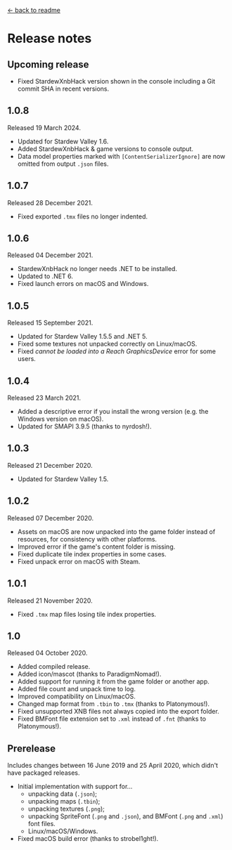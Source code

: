 [← back to readme](README.md)

# Release notes
## Upcoming release
* Fixed StardewXnbHack version shown in the console including a Git commit SHA in recent versions.

## 1.0.8
Released 19 March 2024.

* Updated for Stardew Valley 1.6.
* Added StardewXnbHack & game versions to console output.
* Data model properties marked with `[ContentSerializerIgnore]` are now omitted from output `.json` files.

## 1.0.7
Released 28 December 2021.

* Fixed exported `.tmx` files no longer indented.

## 1.0.6
Released 04 December 2021.

* StardewXnbHack no longer needs .NET to be installed.
* Updated to .NET 6.
* Fixed launch errors on macOS and Windows.

## 1.0.5
Released 15 September 2021.

* Updated for Stardew Valley 1.5.5 and .NET 5.
* Fixed some textures not unpacked correctly on Linux/macOS.
* Fixed _cannot be loaded into a Reach GraphicsDevice_ error for some users.

## 1.0.4
Released 23 March 2021.

* Added a descriptive error if you install the wrong version (e.g. the Windows version on macOS).
* Updated for SMAPI 3.9.5 (thanks to nyrdosh!).

## 1.0.3
Released 21 December 2020.

* Updated for Stardew Valley 1.5.

## 1.0.2
Released 07 December 2020.

* Assets on macOS are now unpacked into the game folder instead of resources, for consistency with other platforms.
* Improved error if the game's content folder is missing.
* Fixed duplicate tile index properties in some cases.
* Fixed unpack error on macOS with Steam.

## 1.0.1
Released 21 November 2020.

* Fixed `.tmx` map files losing tile index properties.

## 1.0
Released 04 October 2020.

* Added compiled release.
* Added icon/mascot (thanks to ParadigmNomad!).
* Added support for running it from the game folder or another app.
* Added file count and unpack time to log.
* Improved compatibility on Linux/macOS.
* Changed map format from `.tbin` to `.tmx` (thanks to Platonymous!).
* Fixed unsupported XNB files not always copied into the export folder.
* Fixed BMFont file extension set to `.xml` instead of `.fnt` (thanks to Platonymous!).

## Prerelease
Includes changes between 16 June 2019 and 25 April 2020, which didn't have packaged releases.

* Initial implementation with support for...
  * unpacking data (`.json`);
  * unpacking maps (`.tbin`);
  * unpacking textures (`.png`);
  * unpacking SpriteFont (`.png` and `.json`), and BMFont (`.png` and `.xml`) font files.
  * Linux/macOS/Windows.
* Fixed macOS build error (thanks to strobel1ght!).
